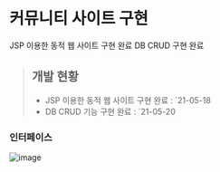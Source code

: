 # 커뮤니티 사이트 구현
JSP 이용한 동적 웹 사이트 구현 완료
DB CRUD 구현 완료

>## 개발 현황
><ul>
>  <li>JSP 이용한 동적 웹 사이트 구현 완료 : `21-05-18</li>
>  <li>DB CRUD 기능 구현 완료 : `21-05-20</li>
></ul>

### 인터페이스
![image](https://user-images.githubusercontent.com/42796952/118963009-f3bba900-b9a0-11eb-9a81-bd3cd271db6b.png)

